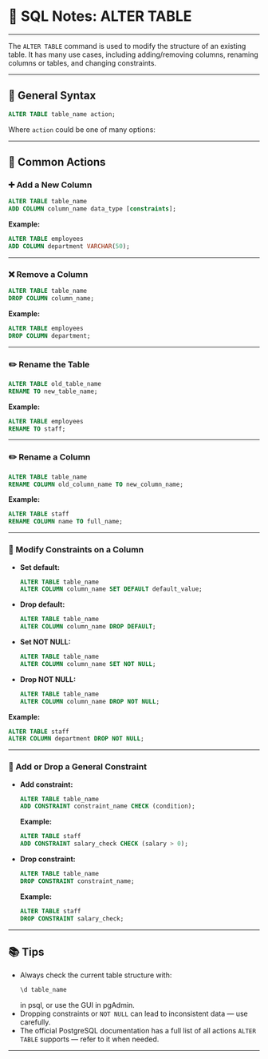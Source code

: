 # 📒 SQL Notes: ALTER TABLE

---

The `ALTER TABLE` command is used to modify the structure of an existing table.
It has many use cases, including adding/removing columns, renaming columns or tables, and changing constraints.

---

## 🔷 General Syntax

```sql
ALTER TABLE table_name action;
```
Where `action` could be one of many options:

---

## 🧱 Common Actions

### ➕ Add a New Column

```sql
ALTER TABLE table_name
ADD COLUMN column_name data_type [constraints];
```
**Example:**
```sql
ALTER TABLE employees
ADD COLUMN department VARCHAR(50);
```

---

### ❌ Remove a Column

```sql
ALTER TABLE table_name
DROP COLUMN column_name;
```
**Example:**
```sql
ALTER TABLE employees
DROP COLUMN department;
```

---

### ✏️ Rename the Table

```sql
ALTER TABLE old_table_name
RENAME TO new_table_name;
```
**Example:**
```sql
ALTER TABLE employees
RENAME TO staff;
```

---

### ✏️ Rename a Column

```sql
ALTER TABLE table_name
RENAME COLUMN old_column_name TO new_column_name;
```
**Example:**
```sql
ALTER TABLE staff
RENAME COLUMN name TO full_name;
```

---

### 📝 Modify Constraints on a Column

- **Set default:**
  ```sql
  ALTER TABLE table_name
  ALTER COLUMN column_name SET DEFAULT default_value;
  ```
- **Drop default:**
  ```sql
  ALTER TABLE table_name
  ALTER COLUMN column_name DROP DEFAULT;
  ```
- **Set NOT NULL:**
  ```sql
  ALTER TABLE table_name
  ALTER COLUMN column_name SET NOT NULL;
  ```
- **Drop NOT NULL:**
  ```sql
  ALTER TABLE table_name
  ALTER COLUMN column_name DROP NOT NULL;
  ```
**Example:**
```sql
ALTER TABLE staff
ALTER COLUMN department DROP NOT NULL;
```

---

### 🧩 Add or Drop a General Constraint

- **Add constraint:**
  ```sql
  ALTER TABLE table_name
  ADD CONSTRAINT constraint_name CHECK (condition);
  ```
  **Example:**
  ```sql
  ALTER TABLE staff
  ADD CONSTRAINT salary_check CHECK (salary > 0);
  ```
- **Drop constraint:**
  ```sql
  ALTER TABLE table_name
  DROP CONSTRAINT constraint_name;
  ```
  **Example:**
  ```sql
  ALTER TABLE staff
  DROP CONSTRAINT salary_check;
  ```

---

## 📚 Tips

- Always check the current table structure with:
  ```sql
  \d table_name
  ```
  in psql, or use the GUI in pgAdmin.
- Dropping constraints or `NOT NULL` can lead to inconsistent data — use carefully.
- The official PostgreSQL documentation has a full list of all actions `ALTER TABLE` supports — refer to it when needed.

---